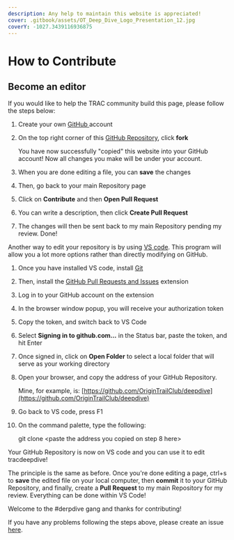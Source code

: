 ```yaml
---
description: Any help to maintain this website is appreciated!
cover: .gitbook/assets/OT_Deep_Dive_Logo_Presentation_12.jpg
coverY: -1027.3439116936875
---
```


# How to Contribute

## Become an editor

If you would like to help the TRAC community build this page, please follow the steps below:

1. Create your own [GitHub ](https://github.com/)account
2.  On the top right corner of this [GitHub Repository](https://github.com/OriginTrailClub/deepdive), click **fork**

    You have now successfully "copied" this website into your GitHub account! Now all changes you make will be under your account.
3. When you are done editing a file, you can **save** the changes
4. Then, go back to your main Repository page
5. Click on **Contribute** and then **Open Pull Request**
6. You can write a description, then click **Create Pull Request**
7. The changes will then be sent back to my main Repository pending my review. Done!

Another way to edit your repository is by using [VS code](https://code.visualstudio.com/). This program will allow you a lot more options rather than directly modifying on GitHub.

1. Once you have installed VS code, install [Git](https://git-scm.com/download)
2. Then, install the [GitHub Pull Requests and Issues](https://marketplace.visualstudio.com/items?itemName=GitHub.vscode-pull-request-github) extension
3. Log in to your GitHub account on the extension
4. In the browser window popup, you will receive your authorization token
5. Copy the token, and switch back to VS Code
6. Select **Signing in to github.com...** in the Status bar, paste the token, and hit Enter
7. Once signed in, click on **Open Folder** to select a local folder that will serve as your working directory
8.  Open your browser, and copy the address of your GitHub Repository.

    Mine, for example, is: [https://github.com/OriginTrailClub/deepdive](https://github.com/OriginTrailClub/deepdive)
9. Go back to VS code, press F1
10. On the command palette, type the following:

    git clone \<paste the address you copied on step 8 here>

Your GitHub Repository is now on VS code and you can use it to edit tracdeepdive!

The principle is the same as before. Once you're done editing a page, ctrl+s to **save** the edited file on your local computer, then **commit** it to your GitHub Repository, and finally, create a **Pull Request** to my main Repository for my review. Everything can be done within VS Code!

Welcome to the #derpdive gang and thanks for contributing!

If you have any problems following the steps above, please create an issue [here](https://github.com/Valcyclovir/tracdeepdive/issues).
